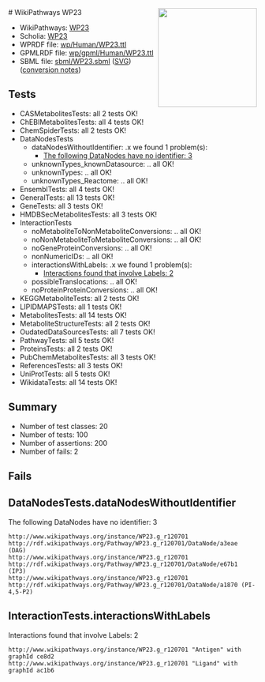 <img style="float: right; width: 200px" src="../logo.png" />
# WikiPathways WP23

* WikiPathways: [WP23](https://identifiers.org/wikipathways:WP23)
* Scholia: [WP23](https://scholia.toolforge.org/wikipathways/WP23)
* WPRDF file: [wp/Human/WP23.ttl](../wp/Human/WP23.ttl)
* GPMLRDF file: [wp/gpml/Human/WP23.ttl](../wp/gpml/Human/WP23.ttl)
* SBML file: [sbml/WP23.sbml](../sbml/WP23.sbml) ([SVG](../sbml/WP23.svg)) ([conversion notes](../sbml/WP23.txt))

## Tests
* CASMetabolitesTests: all 2 tests OK!
* ChEBIMetabolitesTests: all 4 tests OK!
* ChemSpiderTests: all 2 tests OK!
* DataNodesTests
    * dataNodesWithoutIdentifier: .x we found 1 problem(s):
        * [The following DataNodes have no identifier: 3](#d2d32fa2)
    * unknownTypes_knownDatasource: .. all OK!
    * unknownTypes: .. all OK!
    * unknownTypes_Reactome: .. all OK!
* EnsemblTests: all 4 tests OK!
* GeneralTests: all 13 tests OK!
* GeneTests: all 3 tests OK!
* HMDBSecMetabolitesTests: all 3 tests OK!
* InteractionTests
    * noMetaboliteToNonMetaboliteConversions: .. all OK!
    * noNonMetaboliteToMetaboliteConversions: .. all OK!
    * noGeneProteinConversions: .. all OK!
    * nonNumericIDs: .. all OK!
    * interactionsWithLabels: .x we found 1 problem(s):
        * [Interactions found that involve Labels: 2](#630d2679)
    * possibleTranslocations: .. all OK!
    * noProteinProteinConversions: .. all OK!
* KEGGMetaboliteTests: all 2 tests OK!
* LIPIDMAPSTests: all 1 tests OK!
* MetabolitesTests: all 14 tests OK!
* MetaboliteStructureTests: all 2 tests OK!
* OudatedDataSourcesTests: all 7 tests OK!
* PathwayTests: all 5 tests OK!
* ProteinsTests: all 2 tests OK!
* PubChemMetabolitesTests: all 3 tests OK!
* ReferencesTests: all 3 tests OK!
* UniProtTests: all 5 tests OK!
* WikidataTests: all 14 tests OK!


## Summary

* Number of test classes: 20
* Number of tests: 100
* Number of assertions: 200
* Number of fails: 2

## Fails

<a name="d2d32fa2" />

## DataNodesTests.dataNodesWithoutIdentifier

The following DataNodes have no identifier: 3
```
http://www.wikipathways.org/instance/WP23.g_r120701 http://rdf.wikipathways.org/Pathway/WP23.g_r120701/DataNode/a3eae (DAG)
http://www.wikipathways.org/instance/WP23.g_r120701 http://rdf.wikipathways.org/Pathway/WP23.g_r120701/DataNode/e67b1 (IP3)
http://www.wikipathways.org/instance/WP23.g_r120701 http://rdf.wikipathways.org/Pathway/WP23.g_r120701/DataNode/a1870 (PI-4,5-P2)
```

<a name="630d2679" />

## InteractionTests.interactionsWithLabels

Interactions found that involve Labels: 2
```
http://www.wikipathways.org/instance/WP23.g_r120701 "Antigen" with graphId ce8d2
http://www.wikipathways.org/instance/WP23.g_r120701 "Ligand" with graphId ac1b6
```

